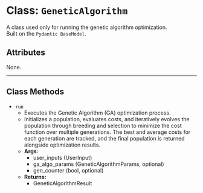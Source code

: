 # Class: `GeneticAlgorithm`

A class used only for running the genetic algorithm optimization. <br>
Built on the `Pydantic BaseModel`.

## Attributes

None.

---
## Class Methods

* `run`
    - Executes the Genetic Algorithm (GA) optimization process.
    - Initializes a population, evaluates costs, and iteratively evolves the population through breeding and selection to minimize the cost function over multiple generations. The best and average costs for each generation are tracked, and the final population is returned alongside optimization results.
    - **Args:**
        + user_inputs (UserInput)
        + ga_algo_params (GeneticAlgorithmParams, optional)
        + gen_counter (bool, optional)
    - **Returns:**
        + GeneticAlgorithmResult
